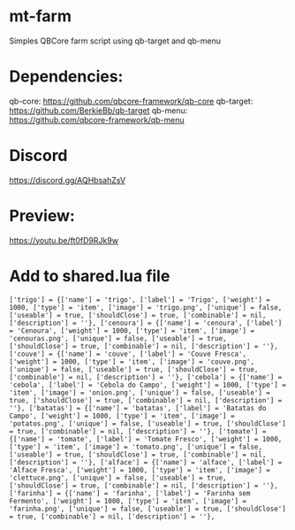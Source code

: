 # mt-farm
Simples QBCore farm script using qb-target and qb-menu

# Dependencies:
qb-core: https://github.com/qbcore-framework/qb-core
qb-target: https://github.com/BerkieBb/qb-target
qb-menu: https://github.com/qbcore-framework/qb-menu

# Discord
https://discord.gg/AQHbsahZsV 

# Preview:
https://youtu.be/ft0fD9RJk9w

# Add to shared.lua file
```
['trigo'] = {['name'] = 'trigo', ['label'] = 'Trigo', ['weight'] = 1000, ['type'] = 'item', ['image'] = 'trigo.png', ['unique'] = false, ['useable'] = true, ['shouldClose'] = true, ['combinable'] = nil, ['description'] = ''}, ['cenoura'] = {['name'] = 'cenoura', ['label'] = 'Cenoura', ['weight'] = 1000, ['type'] = 'item', ['image'] = 'cenouras.png', ['unique'] = false, ['useable'] = true, ['shouldClose'] = true, ['combinable'] = nil, ['description'] = ''}, ['couve'] = {['name'] = 'couve', ['label'] = 'Couve Fresca', ['weight'] = 1000, ['type'] = 'item', ['image'] = 'couve.png', ['unique'] = false, ['useable'] = true, ['shouldClose'] = true, ['combinable'] = nil, ['description'] = ''}, ['cebola'] = {['name'] = 'cebola', ['label'] = 'Cebola do Campo', ['weight'] = 1000, ['type'] = 'item', ['image'] = 'onion.png', ['unique'] = false, ['useable'] = true, ['shouldClose'] = true, ['combinable'] = nil, ['description'] = ''}, ['batatas'] = {['name'] = 'batatas', ['label'] = 'Batatas do Campo', ['weight'] = 1000, ['type'] = 'item', ['image'] = 'potatos.png', ['unique'] = false, ['useable'] = true, ['shouldClose'] = true, ['combinable'] = nil, ['description'] = ''}, ['tomate'] = {['name'] = 'tomate', ['label'] = 'Tomate Fresco', ['weight'] = 1000, ['type'] = 'item', ['image'] = 'tomato.png', ['unique'] = false, ['useable'] = true, ['shouldClose'] = true, ['combinable'] = nil, ['description'] = ''}, ['alface'] = {['name'] = 'alface', ['label'] = 'Alface Fresca', ['weight'] = 1000, ['type'] = 'item', ['image'] = 'clettuce.png', ['unique'] = false, ['useable'] = true, ['shouldClose'] = true, ['combinable'] = nil, ['description'] = ''}, ['farinha'] = {['name'] = 'farinha', ['label'] = 'Farinha sem Fermento', ['weight'] = 1000, ['type'] = 'item', ['image'] = 'farinha.png', ['unique'] = false, ['useable'] = true, ['shouldClose'] = true, ['combinable'] = nil, ['description'] = ''},
```

